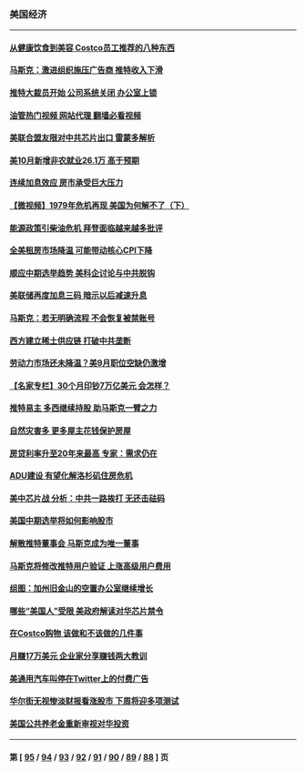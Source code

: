 ### 美国经济
---
#### [从健康饮食到美容 Costco员工推荐的八种东西](../../pages/ncid1078158/n13860209.md?11070045) 
#### [马斯克：激进组织施压广告商 推特收入下滑](../../pages/ncid1078158/n13859705.md?11070045) 
#### [推特大裁员开始 公司系统关闭 办公室上锁](../../pages/ncid1078158/n13859659.md?11070045) 
#### [油管热门视频 网站代理 翻墙必看视频](http://150.230.27.170:81/youtube.html?11070045)
#### [美联合盟友限对中共芯片出口 雷蒙多解析](../../pages/ncid1078158/n13859663.md?11070045) 
#### [美10月新增非农就业26.1万 高于预期](../../pages/ncid1078158/n13859610.md?11070045) 
#### [连续加息效应 房市承受巨大压力](../../pages/ncid1078158/n13859163.md?11070045) 
#### [【微视频】1979年危机再现 美国为何解不了（下）](../../pages/ncid1078158/n13858870.md?11070045) 
#### [能源政策引柴油危机 拜登面临越来越多批评](../../pages/ncid1078158/n13858261.md?11070045) 
#### [全美租房市场降温 可能带动核心CPI下降](../../pages/ncid1078158/n13858257.md?11070045) 
#### [顺应中期选举趋势 美科企讨论与中共脱钩](../../pages/ncid1078158/n13858233.md?11070045) 
#### [美联储再度加息三码 暗示以后减速升息](../../pages/ncid1078158/n13858133.md?11070045) 
#### [马斯克：若无明确流程 不会恢复被禁账号](../../pages/ncid1078158/n13858103.md?11070045) 
#### [西方建立稀土供应链 打破中共垄断](../../pages/ncid1078158/n13857670.md?11070045) 
#### [劳动力市场还未降温？美9月职位空缺仍激增](../../pages/ncid1078158/n13857385.md?11070045) 
#### [【名家专栏】30个月印钞7万亿美元 会怎样？](../../pages/ncid1078158/n13857173.md?11070045) 
#### [推特易主 多西继续持股 助马斯克一臂之力](../../pages/ncid1078158/n13857318.md?11070045) 
#### [自然灾害多 更多屋主花钱保护房屋](../../pages/ncid1078158/n13857280.md?11070045) 
#### [房贷利率升至20年来最高 专家：需求仍在](../../pages/ncid1078158/n13857277.md?11070045) 
#### [ADU建设 有望化解洛杉矶住房危机](../../pages/ncid1078158/n13856938.md?11070045) 
#### [美中芯片战 分析：中共一路挨打 无还击砝码](../../pages/ncid1078158/n13856640.md?11070045) 
#### [美国中期选举将如何影响股市](../../pages/ncid1078158/n13856652.md?11070045) 
#### [解散推特董事会 马斯克成为唯一董事](../../pages/ncid1078158/n13856604.md?11070045) 
#### [马斯克将修改推特用户验证 上涨高级用户费用](../../pages/ncid1078158/n13856548.md?11070045) 
#### [组图：加州旧金山的空置办公室继续增长](../../pages/ncid1078158/n13856414.md?11070045) 
#### [哪些“美国人”受限 美政府解读对华芯片禁令](../../pages/ncid1078158/n13855991.md?11070045) 
#### [在Costco购物 该做和不该做的几件事](../../pages/ncid1078158/n13827941.md?11070045) 
#### [月赚17万美元 企业家分享赚钱两大教训](../../pages/ncid1078158/n13846299.md?11070045) 
#### [美通用汽车叫停在Twitter上的付费广告](../../pages/ncid1078158/n13855522.md?11070045) 
#### [华尔街无视惨淡财报看涨股市 下周将迎多项测试](../../pages/ncid1078158/n13855494.md?11070045) 
#### [美国公共养老金重新审视对华投资](../../pages/ncid1078158/n13855415.md?11070045) 

---
#### 第 [ [95](./95.md?11070045) / [94](./94.md?11070045) / [93](./93.md?11070045) / [92](./92.md?11070045) / [91](./91.md?11070045) / [90](./90.md?11070045) / [89](./89.md?11070045) / [88](./88.md?11070045) ] 页
